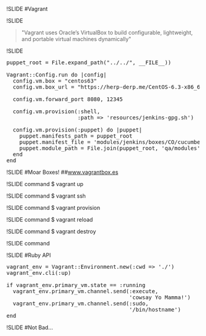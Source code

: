 !SLIDE
#Vagrant

!SLIDE
>"Vagrant uses Oracle’s VirtualBox to build configurable, lightweight, and portable virtual machines dynamically"

!SLIDE
<pre class="sh_ruby">
puppet_root = File.expand_path("../../", __FILE__))

Vagrant::Config.run do |config|
  config.vm.box = "centos63"
  config.vm.box_url = "https://herp-derp.me/CentOS-6.3-x86_64.box"

  config.vm.forward_port 8080, 12345

  config.vm.provision(:shell,
                      :path => 'resources/jenkins-gpg.sh')

  config.vm.provision(:puppet) do |puppet|
    puppet.manifests_path = puppet_root
    puppet.manifest_file = 'modules/jenkins/boxes/CO/cucumber.pp'
    puppet.module_path = File.join(puppet_root, 'qa/modules')
  end
end
</pre>

!SLIDE
#Moar Boxes!
##www.vagrantbox.es

!SLIDE command
$ vagrant up

!SLIDE command
$ vagrant ssh

!SLIDE command
$ vagrant provision

!SLIDE command
$ vagrant reload

!SLIDE command
$ vagrant destroy

!SLIDE command

!SLIDE
#Ruby API
<pre class="sh_ruby">
vagrant_env = Vagrant::Environment.new(:cwd => './')
vagrant_env.cli(:up)

if vagrant_env.primary_vm.state == :running
  vagrant_env.primary_vm.channel.send(:execute,
                                      'cowsay Yo Mamma!')
  vagrant_env.primary_vm.channel.send(:sudo, 
                                      '/bin/hostname')
end
</pre>

!SLIDE
#Not Bad...
